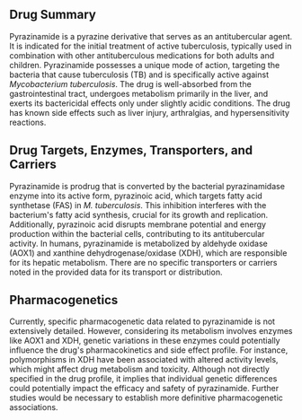 ## Drug Summary
Pyrazinamide is a pyrazine derivative that serves as an antitubercular agent. It is indicated for the initial treatment of active tuberculosis, typically used in combination with other antituberculous medications for both adults and children. Pyrazinamide possesses a unique mode of action, targeting the bacteria that cause tuberculosis (TB) and is specifically active against *Mycobacterium tuberculosis*. The drug is well-absorbed from the gastrointestinal tract, undergoes metabolism primarily in the liver, and exerts its bactericidal effects only under slightly acidic conditions. The drug has known side effects such as liver injury, arthralgias, and hypersensitivity reactions.

## Drug Targets, Enzymes, Transporters, and Carriers
Pyrazinamide is prodrug that is converted by the bacterial pyrazinamidase enzyme into its active form, pyrazinoic acid, which targets fatty acid synthetase (FAS) in *M. tuberculosis*. This inhibition interferes with the bacterium's fatty acid synthesis, crucial for its growth and replication. Additionally, pyrazinoic acid disrupts membrane potential and energy production within the bacterial cells, contributing to its antitubercular activity. In humans, pyrazinamide is metabolized by aldehyde oxidase (AOX1) and xanthine dehydrogenase/oxidase (XDH), which are responsible for its hepatic metabolism. There are no specific transporters or carriers noted in the provided data for its transport or distribution.

## Pharmacogenetics
Currently, specific pharmacogenetic data related to pyrazinamide is not extensively detailed. However, considering its metabolism involves enzymes like AOX1 and XDH, genetic variations in these enzymes could potentially influence the drug's pharmacokinetics and side effect profile. For instance, polymorphisms in XDH have been associated with altered activity levels, which might affect drug metabolism and toxicity. Although not directly specified in the drug profile, it implies that individual genetic differences could potentially impact the efficacy and safety of pyrazinamide. Further studies would be necessary to establish more definitive pharmacogenetic associations.